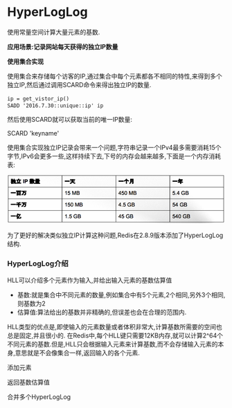 # HyperLogLog

使用常量空间计算大量元素的基数.

**应用场景:记录网站每天获得的独立IP数量**

**使用集合实现**

使用集合来存储每个访客的IP,通过集合中每个元素都各不相同的特性,来得到多个独立IP,然后通过调用SCARD命令来得出独立IP的数量.

```
ip = get_vistor_ip()
SADD '2016.7.30::unique::ip' ip
```

然后使用SCARD就可以获取当前的唯一IP数量:

SCARD 'keyname'

使用集合实现独立IP记录会带来一个问题,字符串记录一个IPv4最多需要消耗15个字节,IPv6会更多一些,这样持续下去,下号的内存会越来越多,下面是一个内存消耗表:

![](/assets/Snip20160728_1.png)

为了更好的解决类似独立IP计算这种问题,Redis在2.8.9版本添加了HyperLogLog结构.

### HyperLogLog介绍

HLL可以介绍多个元素作为输入,并给出输入元素的基数估算值

* 基数:就是集合中不同元素的数量,例如集合中有5个元素,2个相同,另外3个相同,则基数为2
* 估算值:算法给出的基数并非精确的,但误差也会在合理的范围内.

HLL类型的优点是,即使输入的元素数量或者体积非常大,计算基数所需要的空间也总是固定,并且很小的.
在Redis中,每个HLL键只需要12KB内存,就可以计算2^64个不同元素的基数.但是,HLL只会根据输入元素来计算基数,而不会存储输入元素的本身,意思就是不会像集合一样,返回输入的各个元素.

添加元素





返回基数估算值





合并多个HyperLogLog







